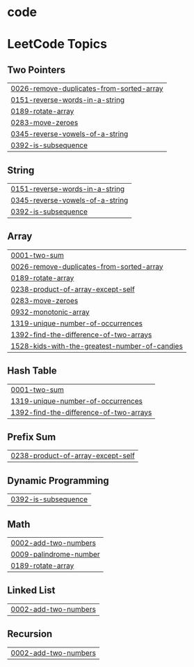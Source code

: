 # code

<!---LeetCode Topics Start-->
# LeetCode Topics
## Two Pointers
|  |
| ------- |
| [0026-remove-duplicates-from-sorted-array](https://github.com/StephenAraka/code/tree/master/0026-remove-duplicates-from-sorted-array) |
| [0151-reverse-words-in-a-string](https://github.com/StephenAraka/code/tree/master/0151-reverse-words-in-a-string) |
| [0189-rotate-array](https://github.com/StephenAraka/code/tree/master/0189-rotate-array) |
| [0283-move-zeroes](https://github.com/StephenAraka/code/tree/master/0283-move-zeroes) |
| [0345-reverse-vowels-of-a-string](https://github.com/StephenAraka/code/tree/master/0345-reverse-vowels-of-a-string) |
| [0392-is-subsequence](https://github.com/StephenAraka/code/tree/master/0392-is-subsequence) |
## String
|  |
| ------- |
| [0151-reverse-words-in-a-string](https://github.com/StephenAraka/code/tree/master/0151-reverse-words-in-a-string) |
| [0345-reverse-vowels-of-a-string](https://github.com/StephenAraka/code/tree/master/0345-reverse-vowels-of-a-string) |
| [0392-is-subsequence](https://github.com/StephenAraka/code/tree/master/0392-is-subsequence) |
## Array
|  |
| ------- |
| [0001-two-sum](https://github.com/StephenAraka/code/tree/master/0001-two-sum) |
| [0026-remove-duplicates-from-sorted-array](https://github.com/StephenAraka/code/tree/master/0026-remove-duplicates-from-sorted-array) |
| [0189-rotate-array](https://github.com/StephenAraka/code/tree/master/0189-rotate-array) |
| [0238-product-of-array-except-self](https://github.com/StephenAraka/code/tree/master/0238-product-of-array-except-self) |
| [0283-move-zeroes](https://github.com/StephenAraka/code/tree/master/0283-move-zeroes) |
| [0932-monotonic-array](https://github.com/StephenAraka/code/tree/master/0932-monotonic-array) |
| [1319-unique-number-of-occurrences](https://github.com/StephenAraka/code/tree/master/1319-unique-number-of-occurrences) |
| [1392-find-the-difference-of-two-arrays](https://github.com/StephenAraka/code/tree/master/1392-find-the-difference-of-two-arrays) |
| [1528-kids-with-the-greatest-number-of-candies](https://github.com/StephenAraka/code/tree/master/1528-kids-with-the-greatest-number-of-candies) |
## Hash Table
|  |
| ------- |
| [0001-two-sum](https://github.com/StephenAraka/code/tree/master/0001-two-sum) |
| [1319-unique-number-of-occurrences](https://github.com/StephenAraka/code/tree/master/1319-unique-number-of-occurrences) |
| [1392-find-the-difference-of-two-arrays](https://github.com/StephenAraka/code/tree/master/1392-find-the-difference-of-two-arrays) |
## Prefix Sum
|  |
| ------- |
| [0238-product-of-array-except-self](https://github.com/StephenAraka/code/tree/master/0238-product-of-array-except-self) |
## Dynamic Programming
|  |
| ------- |
| [0392-is-subsequence](https://github.com/StephenAraka/code/tree/master/0392-is-subsequence) |
## Math
|  |
| ------- |
| [0002-add-two-numbers](https://github.com/StephenAraka/code/tree/master/0002-add-two-numbers) |
| [0009-palindrome-number](https://github.com/StephenAraka/code/tree/master/0009-palindrome-number) |
| [0189-rotate-array](https://github.com/StephenAraka/code/tree/master/0189-rotate-array) |
## Linked List
|  |
| ------- |
| [0002-add-two-numbers](https://github.com/StephenAraka/code/tree/master/0002-add-two-numbers) |
## Recursion
|  |
| ------- |
| [0002-add-two-numbers](https://github.com/StephenAraka/code/tree/master/0002-add-two-numbers) |
<!---LeetCode Topics End-->